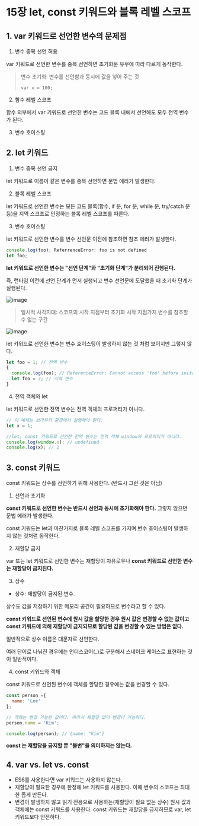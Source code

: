 # 15장 let, const 키워드와 블록 레벨 스코프

## 1. var 키워드로 선언한 변수의 문제점

1. 변수 중복 선언 허용

var 키워드로 선언한 변수를 중복 선언하면 초기화문 유무에 따라 다르게 동작한다.

> 변수 초기화: 변수를 선언함과 동시에 값을 넣어 주는 것
>
>     var x = 100;

2. 함수 레벨 스코프

함수 외부에서 var 키워드로 선언한 변수는 코드 블록 내에서 선언해도 모두 전역 변수가 된다.

3. 변수 호이스팅

## 2. let 키워드

1. 변수 중복 선언 금지

let 키워드로 이름이 같은 변수를 중복 선언하면 문법 에러가 발생한다.

2. 블록 레벨 스코프

let 키워드로 선언한 변수는 모든 코드 블록(함수, if 문, for 문, while 문, try/catch 문 등)을 지역 스코프로 인정하는 블록 레벨 스코프를 따른다.

3. 변수 호이스팅

let 키워드로 선언한 변수를 변수 선언문 이전에 참조하면 참조 에러가 발생한다.

```javascript
console.log(foo); ReferrenceError: foo is not defined
let foo;
```
    
**let 키워드로 선언한 변수는 "선언 단계"와 "초기화 단계"가 분리되어 진행된다.**

즉, 런타임 이전에 선언 단계가 먼저 실행되고 변수 선언문에 도달했을 때 초기화 단계가 실행된다.

![image](https://user-images.githubusercontent.com/96684473/226313330-f4392fa1-1fb9-47b9-9acd-11b1a3ea2f80.png)

> 일시적 사각지대: 스코프의 시작 지점부터 초기화 시작 지점가지 변수를 참조할 수 없는 구간

![image](https://user-images.githubusercontent.com/96684473/226313044-05cd43eb-9572-48b0-b4ed-e6992a566ce8.png)

let 키워드로 선언한 변수는 변수 호이스팅이 발생하지 않는 것 처럼 보이지만 그렇지 않다.

```javascript
let foo = 1; // 전역 변수
{
  console.log(foo); // ReferenceError: Cannot access 'foo' before initalization
  let foo = 2; // 지역 변수
}
```
    
4. 전역 객체와 let

let 키워드로 선언한 전역 변수는 전역 객체의 프로퍼티가 아니다. 

```javascript
// 이 예제는 브라우저 환경에서 실행해야 한다.
let x = 1;

//let, const 키워드로 선언한 전역 변수는 전역 객체 window의 프로퍼티가 아니다.
console.log(window.x); // undefined
console.log(x); // 1
```
## 3. const 키워드

const 키워드는 상수를 선언하기 위해 사용한다. (반드시 그런 것은 아님)

1. 선언과 초기화

**const 키워드로 선언한 변수는 반드시 선언과 동시에 초기화해야 한다.** 그렇지 않으면 문법 에러가 발생한다.

const 키워드는 let과 마찬가지로 블록 레벨 스코프를 가지며 변수 호이스팅이 발생하지 않는 것처럼 동작한다.

2. 재할당 금지

var 또는 let 키워드로 선언한 변수는 재할당이 자유로우나 **const 키워드로 선언한 변수는 재할당이 금지된다.**

3. 상수

- 상수: 재할당이 금지된 변수.

상수도 값을 저장하기 위한 메모리 공간이 필요하므로 변수라고 할 수 있다.

**const 키워드로 선언된 변수에 원시 값을 할당한 경우 원시 값은 변경할 수 없는 값이고 const 키워드에 의해 재할당이 금지되므로 할당된 값을 변경할 수 있는 방법은 없다.**

일반적으로 상수 이름은 대문자로 선언한다. 

여러 단어로 나눠진 경우에는 언더스코어(_)로 구분해서 스네이크 케이스로 표현하는 것이 일반적이다.

4. const 키워드와 객체

const 키워드로 선언된 변수에 객체를 할당한 경우에는 값을 변경할 수 있다. 

```javascript
const person ={
  name: 'Lee'
};

// 객체는 변경 가능한 값이다. 따라서 재할당 없이 변경이 가능하다.
person.name = 'Kim';

console.log(person); // {name: "Kim"}
```

**const 는 재할당을 금지할 뿐 "불변"을 의미하지는 않는다.**

## 4. var vs. let vs. const

- ES6를 사용한다면 var 키워드는 사용하지 않는다.
- 재할당이 필요한 경우에 한정해 let 키워드를 사용한다. 이때 변수의 스코프는 최대한 좁게 만든다.
- 변경이 발생하지 않고 읽기 전용으로 사용하는(재할당이 필요 없는 상수) 원시 값과 객체에는 const 키워드를 사용한다. 
const 키워드는 재할당을 금지하므로 var, let 키워드보다 안전하다.
